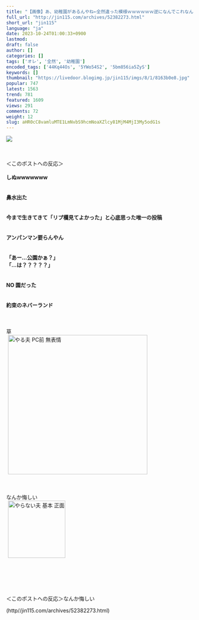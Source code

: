 ```yaml
---
title: "【画像】あ、幼稚園があるんやね←全然違った模様ｗｗｗｗｗｗ逆になんでこれなんだよｗｗｗｗｗｗ "
full_url: "http://jin115.com/archives/52382273.html"
short_url: "jin115"
language: "ja"
date: 2023-10-24T01:00:33+0900
lastmod: 
draft: false
author: []
categories: []
tags: ['オレ', '全然', '幼稚園']
encoded_tags: ['44Kq44Os', '5YWo54S2', '5bm856ia5ZyS']
keywords: []
thumbnail: "https://livedoor.blogimg.jp/jin115/imgs/8/1/8163b0e8.jpg"
popular: 747
latest: 1563
trend: 781
featured: 1609
views: 291
comments: 72
weight: 12
slug: aHR0cC8vamluMTE1LmNvbS9hcmNoaXZlcy81MjM4MjI3My5odG1s
---
```


![](https://livedoor.blogimg.jp/jin115/imgs/8/1/8163b0e8.jpg)

<div><a name='more'></a> <br> <br> ＜このポストへの反応＞<br> <br> <b>しぬwwwwwww</b><br> <br> <br> <b>鼻水出た</b><br> <br> <br> <b>今まで生きてきて「リプ欄見てよかった」と心底思った唯一の投稿</b><br> <br> <br> <b>アンパンマン要らんやん</b><br> <br> <br> <b>「あー…公園かぁ？」<br> 「…は？？？？？」</b><br> <br> <br> <b>NO 園だった</b><br> <br> <br> <b>約束のネバーランド</b><br> <br> <br> <br> 草<br> <img src='https//livedoor.blogimg.jp/jin115/imgs/2/9/299a62a7.gif' alt='やる夫 PC前 無表情' width='375' border='0' hspace='5' class='pict'><br> <br> <br> <br> なんか悔しい<br> <img src='https//livedoor.blogimg.jp/jin115/imgs/1/8/18f2180e.gif' alt='やらない夫 基本 正面' width='154' border='0' hspace='5' class='pict'><br> <br> <br> <br> <br> <br> <p>＜このポストへの反応＞なんか悔しい</p></div>

(http//jin115.com/archives/52382273.html)
